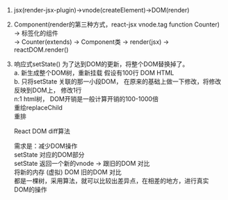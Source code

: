 1. jsx(render-jsx-plugin)->vnode(createElement)->DOM(render)

2. Component(render的第三种方式，react-jsx vnode.tag function Counter) -> 标签化的组件     <br>
    -> Counter(extends) -> Component类 -> render(jsx) -> reactDOM.render()

3. 响应式setState() 为了达到DOM的更新，将整个DOM替换掉了。 <br>
    a. 新生成整个DOM树，重新挂载  假设有100行 DOM HTML    <br>
    b. 只将setState 关联的那一小段DOM， 在原来的基础上做一下修改，将修改反映到DOM上，  修改1行  <br>
    n:1  html树， DOM开销是一般计算开销的100-1000倍                 <br>
    重绘replaceChild            <br>
    重排                        <br>

    React DOM diff算法                  <br>
    
    需求是：减少DOM操作                 <br>
    setState  对应的DOM部分                      <br>
    setState   返回一个新的vnode -> 跟旧的DOM 对比  <br>
    将新的内存 (虚拟)   DOM  旧的DOM    对比            <br>
    都是一棵树，采用算法，就可以比较出差异点，在相差的地方，进行真实DOM的操作